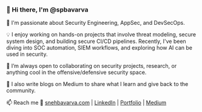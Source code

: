 ### 👋 Hi there, I'm @spbavarva

🔐 I'm passionate about Security Engineering, AppSec, and DevSecOps.

💡 I enjoy working on hands-on projects that involve threat modeling, secure system design, and building secure CI/CD pipelines. Recently, I've been diving into SOC automation, SIEM workflows, and exploring how AI can be used in security.

🚀 I’m always open to collaborating on security projects, research, or anything cool in the offensive/defensive security space.

📝 I also write blogs on Medium to share what I learn and give back to the community.

📫 Reach me
🔗 [snehbavarva.com](https://www.snehbavarva.com) | [LinkedIn](https://www.linkedin.com/in/snehbavarva) | [Portfolio](https://www.snehbavarva.com) | [Medium](https://snehbavarva.medium.com)


<!---
spbavarva/spbavarva is a ✨ special ✨ repository because its `README.md` (this file) appears on your GitHub profile.
You can click the Preview link to take a look at your changes.
--->

